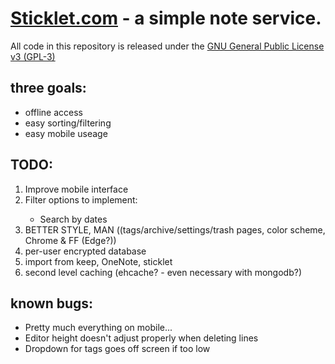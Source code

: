 <h1><a href="https://www.sticklet.com">Sticklet.com</a> - a simple note service.</h1>

<p>
    All code in this repository is released under the <a href="https://tldrlegal.com/license/gnu-general-public-license-v3-%28gpl-3%29#fulltext">GNU General Public License v3 (GPL-3)</a>
</p>

<h2>three goals:</h2>
<ul>
  <li>offline access</li>
  <li>easy sorting/filtering</li>
  <li>easy mobile useage</li>
</ul>

<h2>TODO:</h2>
<ol>
    <li>Improve mobile interface</li>
    <li>
        <div>Filter options to implement:<div>
        <ul>
          <li>Search by dates</li>
        </ul>
    </li>
    <li>BETTER STYLE, MAN ((tags/archive/settings/trash pages, color scheme, Chrome & FF (Edge?))</li>
    <li>per-user encrypted database</li>
    <li>import from keep, OneNote, sticklet</li>
    <li>second level caching (ehcache? - even necessary with mongodb?)</li>
</ol>

<h2>known bugs:</h2>
<ul>
    <li>Pretty much everything on mobile...</li>
    <li>Editor height doesn't adjust properly when deleting lines</li>
    <li>Dropdown for tags goes off screen if too low</li>
</ul>
